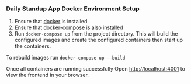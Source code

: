 ### Daily Standup App Docker Environment Setup
1. Ensure that [docker](https://www.docker.com/) is installed.
1. Ensure that [docker-compose](https://docs.docker.com/compose/) is also installed
1. Run `docker-compose up` from the project directory. This will build the configured images and create the configured containers then start up the containers.

To rebuild images run `docker-compose up --build`

Once all containers are running successfully
Open [http://localhost:4001](http://localhost:4001) to view the frontend in your browser.

